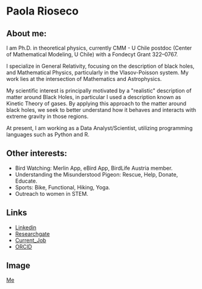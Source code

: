 <!-- prioseco.github.io -->

# Paola Rioseco

## About me:

I am Ph.D. in theoretical physics, currently CMM - U Chile postdoc (Center of Mathematical Modeling, U Chile) with a Fondecyt Grant 322–0767.

I specialize in General Relativity, focusing on the description of black holes, and Mathematical Physics, particularly in the Vlasov-Poisson system. My work lies at the intersection of Mathematics and Astrophysics.

My scientific interest is principally motivated by a "realistic" description of matter around Black Holes, in particular I used a description known as Kinetic Theory of gases. By applying this approach to the matter around black holes, we seek to better understand how it behaves and interacts with extreme gravity in those regions. 

At present, I am working as a Data Analyst/Scientist, utilizing programming languages such as Python and R.

## Other interests:
- Bird Watching: Merlin App, eBird App, BirdLife Austria member.
- Understanding the Misunderstood Pigeon: Rescue, Help, Donate, Educate.
- Sports: Bike, Functional, Hiking, Yoga.
- Outreach to women in STEM. 

## Links

- [Linkedin](https://www.linkedin.com/in/paola-rioseco-770130197/)
- [Researchgate](https://www.researchgate.net/profile/Paola-Rioseco/research)
- [Current_Job](https://www.cmm.uchile.cl/?cmm_people=paola-rioseco)
- [ORCID](https://orcid.org/0000-0002-7757-3291)


## Image

[Me](prioseco-patch-1/PAO_8574.jpg)

